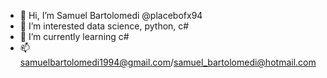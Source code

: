 - 👋 Hi, I’m Samuel Bartolomedi @placebofx94
- 👀 I’m interested data science, python, c#
- 🌱 I’m currently learning c#
- 📫 samuelbartolomedi1994@gmail.com/samuel_bartolomedi@hotmail.com
